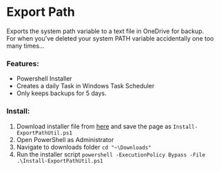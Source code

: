 # Export Path

Exports the system path variable to a text file in OneDrive for backup.<br>
For when you've deleted your system PATH variable accidentally one too many times...

### Features:
- Powershell Installer
- Creates a daily Task in Windows Task Scheduler
- Only keeps backups for 5 days.

### Install:

1. Download installer file from [here](https://raw.githubusercontent.com/jasperalani/Export-Path/refs/heads/main/Install-ExportPathUtil.ps1) and save the page as `Install-ExportPathUtil.ps1`
2. Open PowerShell as Administrator
3. Navigate to downloads folder `cd "~\Downloads"`
4. Run the installer script `powershell -ExecutionPolicy Bypass -File .\Install-ExportPathUtil.ps1`
